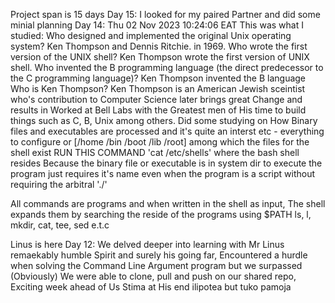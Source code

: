Project span is 15 days Day 15: I looked for my paired Partner and did some minial planning Day 14: Thu 02 Nov 2023 10:24:06 EAT This was what I studied: Who designed and implemented the original Unix operating system? Ken Thompson and Dennis Ritchie. in 1969. Who wrote the first version of the UNIX shell? Ken Thompson wrote the first version of UNIX shell. Who invented the B programming language (the direct predecessor to the C programming language)? Ken Thompson invented the B language Who is Ken Thompson? Ken Thompson is an American Jewish sceintist who's contribution to Computer Science later brings great Change and results in Worked at Bell Labs with the Greatest men of His time to build things such as C, B, Unix among others. Did some studying on How Binary files and executables are processed and it's quite an interst
etc - everything to configure or [/home /bin /boot /lib /root] among which the files for the shell exist RUN THIS COMMAND 'cat /etc/shells' where the bash shell resides Because the binary file or executable is in system dir to execute the program just requires it's name even when the program is a script without requiring the arbitral './'

All commands are programs and when written in the shell as input, The shell expands them by searching the reside of the programs using $PATH ls, l, mkdir, cat, tee, sed e.t.c

Linus is here Day 12: We delved deeper into learning with Mr Linus remaekably humble Spirit and surely his going far, Encountered a hurdle when solving the Command Line Argument program but we surpassed (Obviously) We were able to clone, pull and push on our shared repo, Exciting week ahead of Us Stima at His end ilipotea but tuko pamoja
